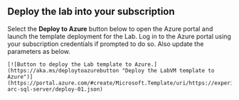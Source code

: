 ## Deploy the lab into your subscription


Select the **Deploy to Azure** button below to open the Azure portal and launch the template deployment for the Lab. Log in to the Azure portal using your subscription credentials if prompted to do so. Also update the parameters as below.


    [![Button to deploy the Lab template to Azure.](https://aka.ms/deploytoazurebutton "Deploy the LabVM template to Azure")](https://portal.azure.com/#create/Microsoft.Template/uri/https://experienceazure.blob.core.windows.net/templates/azure-arc-sql-server/deploy-01.json)
